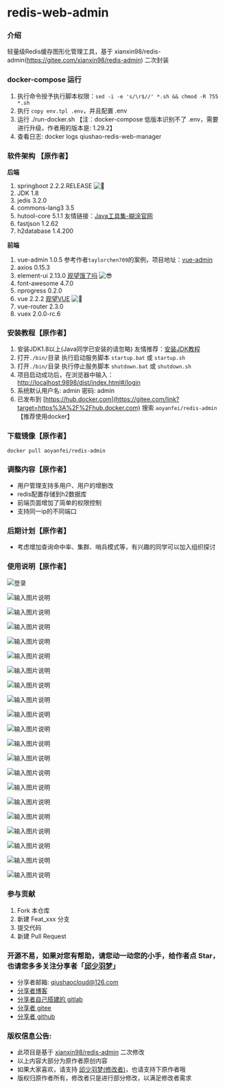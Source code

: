 # redis-web-admin

### 介绍
轻量级Redis缓存图形化管理工具，基于 xianxin98/redis-admin(https://gitee.com/xianxin98/redis-admin) 二次封装

### docker-compose 运行

1.  执行命令授予执行脚本权限：`sed -i -e 's/\r$//' *.sh && chmod -R 755 *.sh`
2.  执行 `copy env.tpl .env`，并且配置 .env
3.  运行 ./run-docker.sh 【注：docker-compose 低版本识别不了 .env，需要进行升级，作者用的版本是: 1.29.2】
4.  查看日志: docker logs qiushao-redis-web-manager


### 软件架构 【原作者】

**后端**

1. springboot 2.2.2.RELEASE ![:leaves:](https://cn-assets.gitee.com/assets/emoji/leaves-b940b10a257c9dd00c6bb025d81f3faf.png)
2. JDK 1.8
3. jedis 3.2.0
4. commons-lang3 3.5
5. hutool-core 5.1.1 友情链接：[Java工具集-糊涂官网](https://gitee.com/link?target=https%3A%2F%2Fwww.hutool.cn%2F)
6. fastjson 1.2.62
7. h2database 1.4.200

**前端**

1. vue-admin 1.0.5 参考作者`taylorchen709`的案例，项目地址：[vue-admin](https://gitee.com/link?target=https%3A%2F%2Fgithub.com%2Ftaylorchen709%2Fvue-admin)
2. axios 0.15.3
3. element-ui 2.13.0 [观望饿了吗](https://gitee.com/link?target=https%3A%2F%2Felement.eleme.cn%2F) ![:sunglasses:](https://githubcdn.qiushaocloud.top/gh/qiushaocloud-cdn/cdn_static@master/uPic/2023-01-02/15-24/sunglasses-f58258a6aad83867089c5d93e550f767_h2mOAq.png)
4. font-awesome 4.7.0
5. nprogress 0.2.0
6. vue 2.2.2 [观望VUE](https://gitee.com/link?target=https%3A%2F%2Fcn.vuejs.org%2Fv2%2Fapi%2F) ![:leaves:](https://cn-assets.gitee.com/assets/emoji/leaves-b940b10a257c9dd00c6bb025d81f3faf.png)
7. vue-router 2.3.0
8. vuex 2.0.0-rc.6

### 安装教程【原作者】

1. 安装JDK1.8以上(Java同学已安装的请忽略) 友情推荐：[安装JDK教程](https://gitee.com/link?target=https%3A%2F%2Fjingyan.baidu.com%2Farticle%2Fc74d60003588974f6a595db6.html)
2. 打开`./bin/`目录 执行启动服务脚本 `startup.bat` 或 `startup.sh`
3. 打开`./bin/`目录 执行停止服务脚本 `shutdown.bat` 或 `shutdown.sh`
4. 项目启动成功后，在浏览器中输入：[http://localhost:9898/dist/index.html#/login](https://gitee.com/link?target=http%3A%2F%2Flocalhost%3A8081%2Fdist%2Findex.html%23%2Flogin)
5. 系统默认用户名: admin 密码: admin
6. 已发布到 [https://hub.docker.com](https://gitee.com/link?target=https%3A%2F%2Fhub.docker.com) 搜索 `aoyanfei/redis-admin` 【推荐使用docker】

### 下载镜像【原作者】

```
docker pull aoyanfei/redis-admin
```

### 调整内容【原作者】

- 用户管理支持多用户、用户的增删改
- redis配置存储到h2数据库
- 前端页面增加了简单的权限控制
- 支持同一ip的不同端口

### 后期计划【原作者】

- 考虑增加查询命中率、集群、哨兵模式等，有兴趣的同学可以加入组织探讨

### 使用说明【原作者】

![登录](https://githubcdn.qiushaocloud.top/gh/qiushaocloud-cdn/cdn_static@master/uPic/2023-01-02/15-24/210212_b2ecf9f2_1571481_WJurme.png)

![输入图片说明](https://githubcdn.qiushaocloud.top/gh/qiushaocloud-cdn/cdn_static@master/uPic/2023-01-02/15-24/210229_57df8d0d_1571481_H4molY.png)

![输入图片说明](https://images.gitee.com/uploads/images/2020/0129/210246_fb05c272_1571481.png)

![输入图片说明](https://githubcdn.qiushaocloud.top/gh/qiushaocloud-cdn/cdn_static@master/uPic/2023-01-02/15-24/210259_f3e147f7_1571481_deI4Et.png)

![输入图片说明](https://images.gitee.com/uploads/images/2020/0129/210347_d1bf5223_1571481.png)

![输入图片说明](https://images.gitee.com/uploads/images/2020/0129/210403_5defd7c0_1571481.png)

![输入图片说明](https://githubcdn.qiushaocloud.top/gh/qiushaocloud-cdn/cdn_static@master/uPic/2023-01-02/15-24/210413_5c3710a8_1571481_YvG6qv.png)

![输入图片说明](https://githubcdn.qiushaocloud.top/gh/qiushaocloud-cdn/cdn_static@master/uPic/2023-01-02/15-24/210447_c9219ea0_1571481_5FgFvj.png)

![输入图片说明](https://githubcdn.qiushaocloud.top/gh/qiushaocloud-cdn/cdn_static@master/uPic/2023-01-02/15-24/210523_655bdf3f_1571481_Wh6Cjo.png)

![输入图片说明](https://githubcdn.qiushaocloud.top/gh/qiushaocloud-cdn/cdn_static@master/uPic/2023-01-02/15-24/210534_ec91c006_1571481_dbmt5Q.png)

![输入图片说明](https://githubcdn.qiushaocloud.top/gh/qiushaocloud-cdn/cdn_static@master/uPic/2023-01-02/15-24/210628_50749f0f_1571481_4OuuIq.png)

![输入图片说明](https://images.gitee.com/uploads/images/2020/0129/210638_66d4a23c_1571481.png)

![输入图片说明](https://images.gitee.com/uploads/images/2020/0129/210647_ed664a59_1571481.png)

![输入图片说明](https://githubcdn.qiushaocloud.top/gh/qiushaocloud-cdn/cdn_static@master/uPic/2023-01-02/15-24/210657_252ab391_1571481_mKjGL7.png)

![输入图片说明](https://githubcdn.qiushaocloud.top/gh/qiushaocloud-cdn/cdn_static@master/uPic/2023-01-02/15-24/210707_3bd613a8_1571481_7mlll4.png)

![输入图片说明](https://githubcdn.qiushaocloud.top/gh/qiushaocloud-cdn/cdn_static@master/uPic/2023-01-02/15-24/210716_01dd56cd_1571481_YKDdEa.png)

![输入图片说明](https://images.gitee.com/uploads/images/2020/0129/210725_4617115e_1571481.png)

![输入图片说明](https://githubcdn.qiushaocloud.top/gh/qiushaocloud-cdn/cdn_static@master/uPic/2023-01-02/15-24/210735_04c28274_1571481_0Sam4u.png)

![输入图片说明](https://githubcdn.qiushaocloud.top/gh/qiushaocloud-cdn/cdn_static@master/uPic/2023-01-02/15-24/210748_5e7cb0cc_1571481_HJPv90.png)

![输入图片说明](https://githubcdn.qiushaocloud.top/gh/qiushaocloud-cdn/cdn_static@master/uPic/2023-01-02/15-24/210759_b34f098f_1571481_cqPzpa.png)

![输入图片说明](https://githubcdn.qiushaocloud.top/gh/qiushaocloud-cdn/cdn_static@master/uPic/2023-01-02/15-24/210101_51e16f47_1571481_TqEFQz.png)


### 参与贡献

1.  Fork 本仓库
2.  新建 Feat_xxx 分支
3.  提交代码
4.  新建 Pull Request


### 开源不易，如果对您有帮助，请您动一动您的小手，给作者点 Star，也请您多多关注分享者「[邱少羽梦](https://www.qiushaocloud.top)」

* 分享者邮箱: [qiushaocloud@126.com](mailto:qiushaocloud@126.com)
* [分享者博客](https://www.qiushaocloud.top)
* [分享者自己搭建的 gitlab](https://gitlab.qiushaocloud.top/qiushaocloud) 
* [分享者 gitee](https://gitee.com/qiushaocloud/dashboard/projects) 
* [分享者 github](https://github.com/qiushaocloud?tab=repositories) 


### 版权信息公告:
* 此项目是基于 [xianxin98/redis-admin](https://gitee.com/xianxin98/redis-admin) 二次修改
* 以上内容大部分为原作者原创内容
* 如果大家喜欢，请支持 [邱少羽梦(修改者)](https://www.qiushaocloud.top)，也请支持下原作者哦
* 版权归原作者所有，修改者只是进行部分修改，以满足修改者需求
